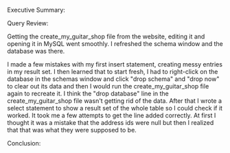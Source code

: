  Executive Summary:
 
 Query Review:
 
 Getting the create_my_guitar_shop file from the website, editing it and opening it in MySQL went smoothly. I refreshed the schema window and the database was there.
 
 I made a few mistakes with my first insert statement, creating messy entries in my result set. I then learned that to start fresh, I had to right-click on the database in the schemas window and click "drop schema" and "drop now" to clear out its data and then I would run the create_my_guitar_shop file again to recreate it. I think the "drop database" line in the create_my_guitar_shop file wasn't getting rid of the data. After that I wrote a select statement to show a result set of the whole table so I could check if it worked. It took me a few attempts to get the line added correctly. At first I thought it was a mistake that the address ids were null but then I realized that that was what they were supposed to be.
 
 
 
 
 
 Conclusion:
 
 
